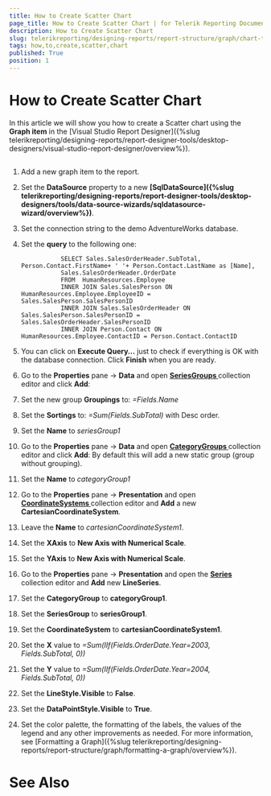 ```yaml
---
title: How to Create Scatter Chart
page_title: How to Create Scatter Chart | for Telerik Reporting Documentation
description: How to Create Scatter Chart
slug: telerikreporting/designing-reports/report-structure/graph/chart-types/scatter-charts/how-to-create-scatter-chart
tags: how,to,create,scatter,chart
published: True
position: 1
---
```


# How to Create Scatter Chart



In this article we will show you how to create a Scatter chart using the __Graph item__ in the [Visual Studio Report Designer]({%slug telerikreporting/designing-reports/report-designer-tools/desktop-designers/visual-studio-report-designer/overview%}).
      

## 

1. Add a new graph item to the report.

1. Set the __DataSource__ property to a new 
                  __[SqlDataSource]({%slug telerikreporting/designing-reports/report-designer-tools/desktop-designers/tools/data-source-wizards/sqldatasource-wizard/overview%})__.
                

1. Set the connection string to the demo AdventureWorks database.

1. Set the __query__ to the following one:

	
                  SELECT Sales.SalesOrderHeader.SubTotal, Person.Contact.FirstName+ ' '+ Person.Contact.LastName as [Name],
                  Sales.SalesOrderHeader.OrderDate 
                  FROM  HumanResources.Employee
                  INNER JOIN Sales.SalesPerson ON HumanResources.Employee.EmployeeID = Sales.SalesPerson.SalesPersonID
                  INNER JOIN Sales.SalesOrderHeader ON Sales.SalesPerson.SalesPersonID = Sales.SalesOrderHeader.SalesPersonID
                  INNER JOIN Person.Contact ON HumanResources.Employee.ContactID = Person.Contact.ContactID
                



1. You can click on __Execute Query...__ just to check if everything is OK with the database connection.
                  Click __Finish__ when you are ready.
                

1. Go to the __Properties__ pane -> __Data__ and open 
              __[
                  SeriesGroups
                ](dc4689b1-891a-4f6a-93c7-de089b0ffa5e#SeriesGroupHierarchy)__ collection editor and click __Add__:
            

1. Set the new group __Groupings__ to: *=Fields.Name*

1. Set the __Sortings__ to: *=Sum(Fields.SubTotal)* with Desc order.
                

1. Set the __Name__ to *seriesGroup1*

1. Go to the __Properties__ pane -> __Data__ and open
              __[
                  CategoryGroups
                ](dc4689b1-891a-4f6a-93c7-de089b0ffa5e#CategoryGroupHierarchy)__ collection editor and click __Add__:
            By default this will add a new static group (group without grouping).

1. Set the __Name__ to *categoryGroup1*

1. Go to the  __Properties__ pane -> __Presentation__ and open __[
                  CoordinateSystems
                ](585fe887-1319-49a5-a848-869286f7c432#CoordinateSystems)__ collection editor and __Add__ a new __CartesianCoordinateSystem__.
            

1. Leave the __Name__ to *cartesianCoordinateSystem1*.
                

1. Set the __XAxis__ to __New Axis with Numerical Scale__.
                

1. Set the __YAxis__ to __New Axis with Numerical Scale__.
                

1. Go to the  __Properties__ pane -> __Presentation__ and open the __[
                  Series
                ](585fe887-1319-49a5-a848-869286f7c432#Series)__ collection editor and __Add__ new __LineSeries__.
            

1. Set the __CategoryGroup__ to __categoryGroup1__.
                

1. Set the __SeriesGroup__ to __seriesGroup1__.
                

1. Set the __CoordinateSystem__ to __cartesianCoordinateSystem1__.
                

1. Set the __X__ value to *=Sum(IIf(Fields.OrderDate.Year=2003, Fields.SubTotal, 0))*

1. Set the __Y__ value to *=Sum(IIf(Fields.OrderDate.Year=2004, Fields.SubTotal, 0))*

1. Set the __LineStyle.Visible__ to __False__.
                

1. Set the __DataPointStyle.Visible__ to __True__.
                

1. Set the color palette, the formatting of the labels, the values of the legend and any other improvements as needed.
            For more information, see [Formatting a Graph]({%slug telerikreporting/designing-reports/report-structure/graph/formatting-a-graph/overview%}).
            

# See Also

